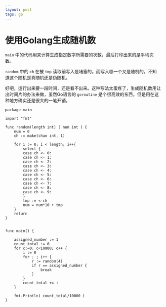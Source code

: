 ```yaml
---
layout: post
tags: go
---
```


使用Golang生成随机数
===

`main` 中的代码用来计算生成指定数字所需要的次数，最后打印出来的是平均次数。

`random` 中的 `ch` 在被 `tmp` 读取前写入是堵塞的，而写入哪一个又是随机的。不知道这个随机是真随机还是伪随机。

好吧，运行出来要一段时间，还是看不出来。这种写法太蛋疼了，生成随机数用让出时间片的办法来做，虽然Go语言的 `goroutine` 是个很高效的东西，但是用在这种地方确实还是很大的一笔开销。


    package main

    import "fmt"

    func random(length int) ( num int ) {
        num = 0
        ch := make(chan int, 1)

        for i := 0; i < length; i++{
            select {
            case ch <- 0:
            case ch <- 1:
            case ch <- 2:
            case ch <- 3:
            case ch <- 4:
            case ch <- 5:
            case ch <- 6:
            case ch <- 7:
            case ch <- 8:
            case ch <- 9:
            }
            tmp := <-ch
            num = num*10 + tmp
        }
        return
    }


    func main() {

        assigned_number := 1
        count_total := 0
        for c:=0; c<10000; c++ {
            i := 0
            for ; ; i++ {
                r := random(4)
                if r == assigned_number {
                    break
                }
            }
            count_total += i
        }

        fmt.Println( count_total/10000 )
    }
